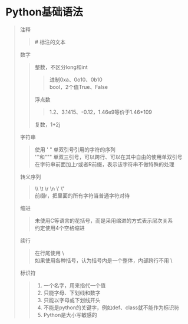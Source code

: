 # Python基础语法

> 注释  
> > \# 标注的文本  
>
> 数字  
> > 整数，不区分long和int  
> > > 进制0xa、0o10、0b10  
> > > bool，2个值True、False  
> >
> > 浮点数  
> > > 1.2、3.1415、-0.12，1.46e9等价于1.46*109  
> >
> > 复数，1+2j  
>
> 字符串  
> > 使用 ' " 单双引号引用的字符的序列  
> > '''和""" 单双三引号，可以跨行、可以在其中自由的使用单双引号  
> > 在字符串前面加上r或者R前缀，表示该字符串不做特殊的处理  
>
> 转义序列  
> > \\\ \t \r \n \\' \\"  
> > 前缀r，把里面的所有字符当普通字符对待  
>
> 缩进  
> > 未使用C等语言的花括号，而是采用缩进的方式表示层次关系  
> > 约定使用4个空格缩进  
>
> 续行  
> > 在行尾使用 \  
> > 如果使用各种括号，认为括号内是一个整体，内部跨行不用 \  
>
> 标识符  
>
> > 1. 一个名字，用来指代一个值  
> > 2. 只能字母、下划线和数字  
> > 3. 只能以字母或下划线开头  
> > 4. 不能是python的关键字，例如def、class就不能作为标识符  
> > 5. Python是大小写敏感的  
